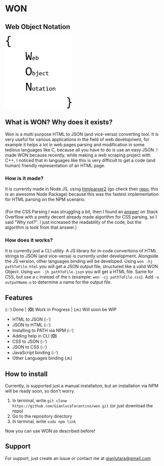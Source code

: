 # WON
## Web Object Notation
![](/assets/wonlogo.png)
## What is WON? Why does it exists?
Won is a multi purpose HTML to JSON (and vice-versa) converting tool. It is very useful for various applications in the field of web development, for example it helps a lot in web pages parsing and modification in some tedious languages like C, because all you have to do is use an easy JSON.
I made WON because recently, while making a web scraping project with C++, I noticed that in languages like this is very difficult to get a code (and human) friendly representation of an HTML page.
### How is it made?
It is currently made in Node.JS, using [htmlparser2](https://www.npmjs.com/package/htmlparser2) (go check their [repo](https://github.com/fb55/htmlparser2), this is an awesome Node Package) because this was the fastest implementation for HTML parsing on the NPM scenario.
###
(For the CSS Parsing I was struggling a bit, then I found an [answer](https://stackoverflow.com/questions/5240778/css-to-json-parser-or-converter/60451920#60451920) on Stack Overflow with a pretty decent already made algorithm for CSS parsing, so I said "Why not?". I just increased the readability of the code, but the algorithm is took from that answer.)
### How does it works?
It is currently just a CLI utility. A JS library for in-code convertions of HTML strings to JSON (and vice-versa) is currently under development. Alongside the JS version, other languages binding will be developed.
Using `won -hj pathToFile.html` you will get a JSON output file, structured like a valid WON Object. Using `won -jh pathToFile.json` you will get a HTML file. Same for CSS, but use a `c` instead of the `h` (example: `won -cj pathToFile.css`). Add `-o outputName.o` to determine a name for the output file.
## Features

(✅) Done | (❎) Work in Progress | (🔜) Will soon be WIP

- HTML to JSON (✅)
- JSON to HTML (✅)
- Installing to PATH via NPM (✅)
- Adding help in CLI (❎)
- CSS to JSON (✅)
- JSON to CSS (✅)
- JavaScript binding (✅)
- Other Languages binding (🔜)

## How to install
Currently, is supported just a manual installation, but an installation via NPM will be ready soon, so don't worry.
1. In terminal, write `git clone https://github.com/GianlucaTarantino/won.git` (or just download the repo)
2. Go to the repository directory
3. In terminal, write `sudo npm link` 

Now you can use WON as described before!

## Support
For support, just create an issue or contact me at gianlutara@gmail.com